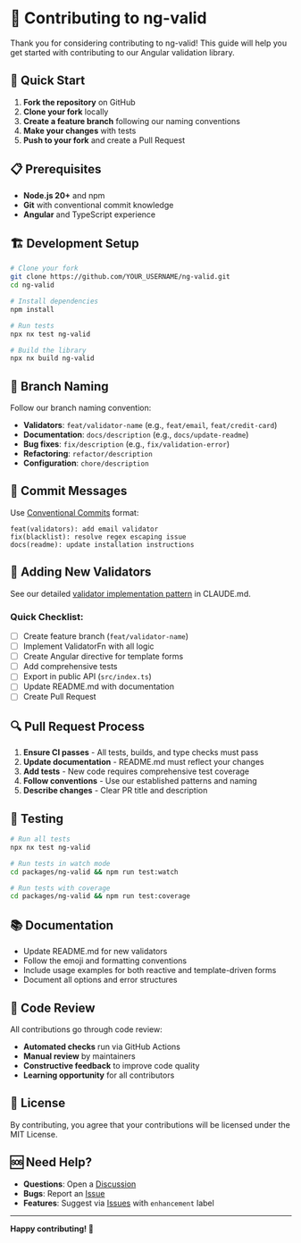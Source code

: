 # 🤝 Contributing to ng-valid

Thank you for considering contributing to ng-valid! This guide will help you get started with contributing to our Angular validation library.

## 🚀 Quick Start

1. **Fork the repository** on GitHub
2. **Clone your fork** locally
3. **Create a feature branch** following our naming conventions
4. **Make your changes** with tests
5. **Push to your fork** and create a Pull Request

## 📋 Prerequisites

- **Node.js 20+** and npm
- **Git** with conventional commit knowledge
- **Angular** and TypeScript experience

## 🏗️ Development Setup

```bash
# Clone your fork
git clone https://github.com/YOUR_USERNAME/ng-valid.git
cd ng-valid

# Install dependencies
npm install

# Run tests
npx nx test ng-valid

# Build the library
npx nx build ng-valid
```

## 🌿 Branch Naming

Follow our branch naming convention:

- **Validators**: `feat/validator-name` (e.g., `feat/email`, `feat/credit-card`)
- **Documentation**: `docs/description` (e.g., `docs/update-readme`)
- **Bug fixes**: `fix/description` (e.g., `fix/validation-error`)
- **Refactoring**: `refactor/description`
- **Configuration**: `chore/description`

## 📝 Commit Messages

Use [Conventional Commits](https://conventionalcommits.org/) format:

```
feat(validators): add email validator
fix(blacklist): resolve regex escaping issue
docs(readme): update installation instructions
```

## 🧪 Adding New Validators

See our detailed [validator implementation pattern](CLAUDE.md#validator-implementation-pattern) in CLAUDE.md.

### Quick Checklist:
- [ ] Create feature branch (`feat/validator-name`)
- [ ] Implement ValidatorFn with all logic
- [ ] Create Angular directive for template forms
- [ ] Add comprehensive tests
- [ ] Export in public API (`src/index.ts`)
- [ ] Update README.md with documentation
- [ ] Create Pull Request

## 🔍 Pull Request Process

1. **Ensure CI passes** - All tests, builds, and type checks must pass
2. **Update documentation** - README.md must reflect your changes
3. **Add tests** - New code requires comprehensive test coverage
4. **Follow conventions** - Use our established patterns and naming
5. **Describe changes** - Clear PR title and description

## 🧪 Testing

```bash
# Run all tests
npx nx test ng-valid

# Run tests in watch mode
cd packages/ng-valid && npm run test:watch

# Run tests with coverage
cd packages/ng-valid && npm run test:coverage
```

## 📚 Documentation

- Update README.md for new validators
- Follow the emoji and formatting conventions
- Include usage examples for both reactive and template-driven forms
- Document all options and error structures

## 🚨 Code Review

All contributions go through code review:

- **Automated checks** run via GitHub Actions
- **Manual review** by maintainers
- **Constructive feedback** to improve code quality
- **Learning opportunity** for all contributors

## 📄 License

By contributing, you agree that your contributions will be licensed under the MIT License.

## 🆘 Need Help?

- **Questions**: Open a [Discussion](https://github.com/lukonik/ng-valid/discussions)
- **Bugs**: Report an [Issue](https://github.com/lukonik/ng-valid/issues)
- **Features**: Suggest via [Issues](https://github.com/lukonik/ng-valid/issues) with `enhancement` label

---

**Happy contributing! 🎉**
